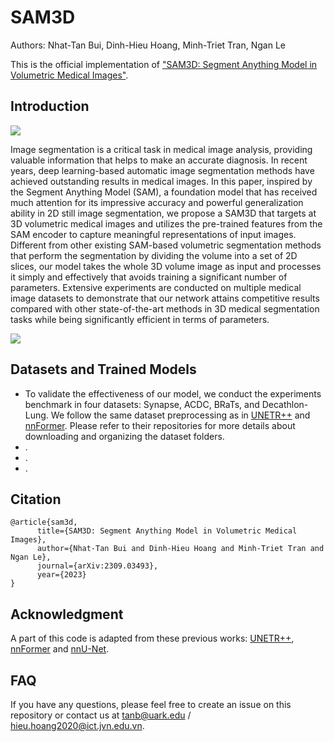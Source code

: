 # SAM3D
Authors: Nhat-Tan Bui, Dinh-Hieu Hoang, Minh-Triet Tran, Ngan Le

This is the official implementation of <a href="https://arxiv.org/pdf/2309.03493v1.pdf">"SAM3D: Segment Anything Model in Volumetric Medical Images"</a>.

## Introduction
<image src="images/architecture.png">

Image segmentation is a critical task in medical image analysis, providing valuable information that helps to make an accurate diagnosis. In recent years, deep learning-based automatic image segmentation methods have achieved outstanding results in medical images. In this paper, inspired by the Segment Anything Model (SAM), a foundation model that has received much attention for its impressive accuracy and powerful generalization ability in 2D still image segmentation, we propose a SAM3D that targets at 3D volumetric medical images and utilizes the pre-trained features from the SAM encoder to capture meaningful representations of input images. Different from other existing SAM-based volumetric segmentation methods that perform the segmentation by dividing the volume into a set of 2D slices, our model takes the whole 3D volume image as input and processes it simply and effectively that avoids training a significant number of parameters. Extensive experiments are conducted on multiple medical image datasets to demonstrate that our network attains competitive results compared with other state-of-the-art methods in 3D medical segmentation tasks while being significantly efficient in terms of parameters.

<image src="images/decoder.png">

## Datasets and Trained Models
<ul>
  <li>To validate the effectiveness of our model, we conduct the experiments benchmark in four datasets: Synapse, ACDC, BRaTs, and Decathlon-Lung. We follow the same dataset preprocessing as in <a href="https://github.com/Amshaker/unetr_plus_plus">UNETR++</a> and <a href="https://github.com/282857341/nnFormer">nnFormer</a>. Please refer to their repositories for more details about downloading and organizing the dataset folders.</li>
  <li>.</li>
  <li>.</li>
  <li>.</li>
</ul>

## Citation
```
@article{sam3d,
      title={SAM3D: Segment Anything Model in Volumetric Medical Images}, 
      author={Nhat-Tan Bui and Dinh-Hieu Hoang and Minh-Triet Tran and Ngan Le},
      journal={arXiv:2309.03493},
      year={2023}
}
```

## Acknowledgment
A part of this code is adapted from these previous works: [UNETR++](https://github.com/Amshaker/unetr_plus_plus), [nnFormer](https://github.com/282857341/nnFormer) and [nnU-Net](https://github.com/MIC-DKFZ/nnUNet).

## FAQ
If you have any questions, please feel free to create an issue on this repository or contact us at <tanb@uark.edu> / <hieu.hoang2020@ict.jvn.edu.vn>.
